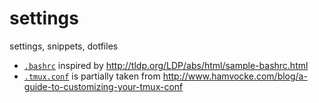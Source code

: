 # settings

settings, snippets, dotfiles

* [`.bashrc`](/dotfiles/.bashrc) inspired by http://tldp.org/LDP/abs/html/sample-bashrc.html
* [`.tmux.conf`](/dotfiles/.tmux.conf) is partially taken from http://www.hamvocke.com/blog/a-guide-to-customizing-your-tmux-conf
